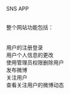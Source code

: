 SNS APP

<br>
整个网站功能包括：<br><br>
<br>
用户的注册登录<br>
用户个人信息的更改<br>
使用管理员权限删除用户<br>
发布微博<br>
关注用户<br>
查看关注用户的微博动态
